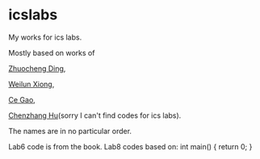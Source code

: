 # icslabs

My works for ics labs.

Mostly based on works of 

[Zhuocheng Ding](https://github.com/tcbbd/ics-csapp-labs), 

[Weilun Xiong](https://github.com/Azard/icslabs), 

[Ce Gao](https://github.com/gaocegege/ICS-Labs), 

[Chenzhang Hu](https://github.com/hczhcz/y86)(sorry I can't find codes for ics labs). 

The names are in no particular order.

Lab6 code is from the book. Lab8 codes based on:
    int main() {
        return 0;
    }
